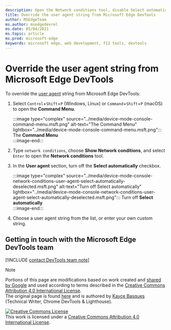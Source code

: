 ```yaml
---
description: Open the Network conditions tool, disable Select automatically, and choose from the list or enter a custom string.
title: Override the user agent string from Microsoft Edge DevTools
author: MSEdgeTeam
ms.author: msedgedevrel
ms.date: 05/04/2021
ms.topic: article
ms.prod: microsoft-edge
keywords: microsoft edge, web development, f12 tools, devtools
---
```

<!-- Copyright Kayce Basques 

   Licensed under the Apache License, Version 2.0 (the "License");
   you may not use this file except in compliance with the License.
   You may obtain a copy of the License at

       https://www.apache.org/licenses/LICENSE-2.0

   Unless required by applicable law or agreed to in writing, software
   distributed under the License is distributed on an "AS IS" BASIS,
   WITHOUT WARRANTIES OR CONDITIONS OF ANY KIND, either express or implied.
   See the License for the specific language governing permissions and
   limitations under the License.  -->
# Override the user agent string from Microsoft Edge DevTools  

To override the [user agent][MDNUserAgent] string from Microsoft Edge DevTools:  

1.  Select `Control`+`Shift`+`P` \(Windows, Linux\) or `Command`+`Shift`+`P` \(macOS\) to open the **Command Menu**.  
    
    :::image type="complex" source="../media/device-mode-console-command-menu.msft.png" alt-text="The Command Menu" lightbox="../media/device-mode-console-command-menu.msft.png":::
       The **Command Menu**  
    :::image-end:::  
    
1.  Type `network conditions`, choose **Show Network conditions**, and select `Enter` to open the **Network conditions** tool.  
1.  In the **User agent** section, turn off the **Select automatically** checkbox.  
    
    :::image type="complex" source="../media/device-mode-console-network-conditions-user-agent-select-automatically-deselected.msft.png" alt-text="Turn off Select automatically" lightbox="../media/device-mode-console-network-conditions-user-agent-select-automatically-deselected.msft.png":::
       Turn off **Select automatically**  
    :::image-end:::  
    
1.  Choose a user agent string from the list, or enter your own custom string.  
    
## Getting in touch with the Microsoft Edge DevTools team  

[!INCLUDE [contact DevTools team note](../includes/contact-devtools-team-note.md)]  

<!-- links -->  

[MDNUserAgent]: https://developer.mozilla.org/docs/Glossary/User_agent "User agent | MDN"  

> [!NOTE]
> Portions of this page are modifications based on work created and [shared by Google][GoogleSitePolicies] and used according to terms described in the [Creative Commons Attribution 4.0 International License][CCA4IL].  
> The original page is found [here](https://developers.google.com/web/tools/chrome-devtools/device-mode/override-user-agent) and is authored by [Kayce Basques][KayceBasques] \(Technical Writer, Chrome DevTools \& Lighthouse\).  

[![Creative Commons License][CCby4Image]][CCA4IL]  
This work is licensed under a [Creative Commons Attribution 4.0 International License][CCA4IL].  

[CCA4IL]: https://creativecommons.org/licenses/by/4.0  
[CCby4Image]: https://i.creativecommons.org/l/by/4.0/88x31.png  
[GoogleSitePolicies]: https://developers.google.com/terms/site-policies  
[KayceBasques]: https://developers.google.com/web/resources/contributors#kayce-basques  
